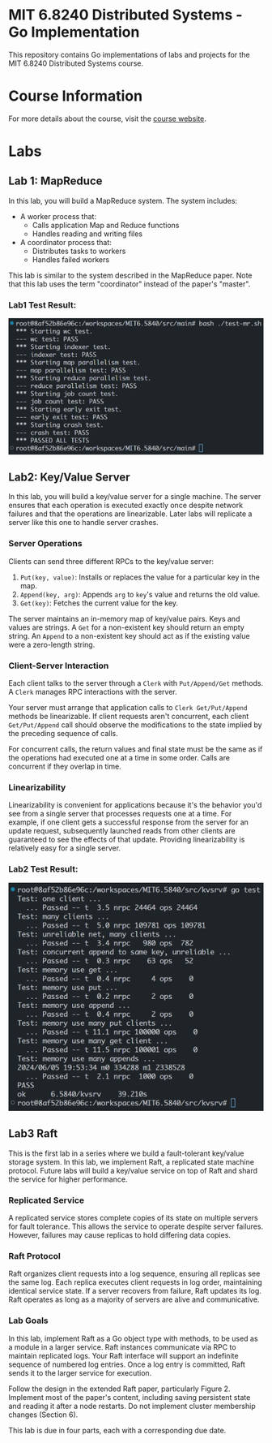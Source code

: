 # MIT 6.8240 Distributed Systems - Go Implementation

This repository contains Go implementations of labs and projects for the MIT 6.8240 Distributed Systems course.

# Course Information

For more details about the course, visit the [course website](https://pdos.csail.mit.edu/6.824/).

# Labs

## Lab 1: MapReduce

In this lab, you will build a MapReduce system. The system includes:

- A worker process that:
  - Calls application Map and Reduce functions
  - Handles reading and writing files
- A coordinator process that:
  - Distributes tasks to workers
  - Handles failed workers

This lab is similar to the system described in the MapReduce paper. Note that this lab uses the term "coordinator" instead of the paper's "master".

### Lab1 Test Result:
![Lab1 Test Result](images/Lab1%20Test%20Result.png)

## Lab2: Key/Value Server

In this lab, you will build a key/value server for a single machine. The server ensures that each operation is executed exactly once despite network failures and that the operations are linearizable. Later labs will replicate a server like this one to handle server crashes.

### Server Operations

Clients can send three different RPCs to the key/value server:

1. `Put(key, value)`: Installs or replaces the value for a particular key in the map.
2. `Append(key, arg)`: Appends `arg` to `key`'s value and returns the old value.
3. `Get(key)`: Fetches the current value for the key.

The server maintains an in-memory map of key/value pairs. Keys and values are strings. A `Get` for a non-existent key should return an empty string. An `Append` to a non-existent key should act as if the existing value were a zero-length string.

### Client-Server Interaction

Each client talks to the server through a `Clerk` with `Put/Append/Get` methods. A `Clerk` manages RPC interactions with the server.

Your server must arrange that application calls to `Clerk Get/Put/Append` methods be linearizable. If client requests aren't concurrent, each client `Get/Put/Append` call should observe the modifications to the state implied by the preceding sequence of calls.

For concurrent calls, the return values and final state must be the same as if the operations had executed one at a time in some order. Calls are concurrent if they overlap in time.

### Linearizability

Linearizability is convenient for applications because it's the behavior you'd see from a single server that processes requests one at a time. For example, if one client gets a successful response from the server for an update request, subsequently launched reads from other clients are guaranteed to see the effects of that update. Providing linearizability is relatively easy for a single server.

### Lab2 Test Result:
![Lab2 Test Result](images/Lab2%20Test%20Result.png)

## Lab3 Raft

This is the first lab in a series where we build a fault-tolerant key/value storage system. In this lab, we implement Raft, a replicated state machine protocol. Future labs will build a key/value service on top of Raft and shard the service for higher performance.

### Replicated Service

A replicated service stores complete copies of its state on multiple servers for fault tolerance. This allows the service to operate despite server failures. However, failures may cause replicas to hold differing data copies.

### Raft Protocol

Raft organizes client requests into a log sequence, ensuring all replicas see the same log. Each replica executes client requests in log order, maintaining identical service state. If a server recovers from failure, Raft updates its log. Raft operates as long as a majority of servers are alive and communicative.

### Lab Goals
In this lab, implement Raft as a Go object type with methods, to be used as a module in a larger service. Raft instances communicate via RPC to maintain replicated logs. Your Raft interface will support an indefinite sequence of numbered log entries. Once a log entry is committed, Raft sends it to the larger service for execution.

Follow the design in the extended Raft paper, particularly Figure 2. Implement most of the paper's content, including saving persistent state and reading it after a node restarts. Do not implement cluster membership changes (Section 6).

This lab is due in four parts, each with a corresponding due date.